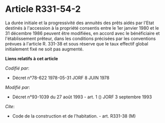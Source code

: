 # Article R331-54-2

La durée initiale et la progressivité des annuités des prêts aidés par l'Etat destinés à l'accession à la propriété consentis
entre le 1er janvier 1980 et le 31 décembre 1986 peuvent être modifiées, en accord avec le bénéficiaire et l'établissement
prêteur, dans les conditions précisées par les conventions prévues à l'article R. 331-38 et sous réserve que le taux effectif
global initialement fixé ne soit pas augmenté.

**Liens relatifs à cet article**

_Codifié par_:

  - Décret n°78-622 1978-05-31 JORF 8 JUIN 1978

_Modifié par_:

  - Décret n°93-1039 du 27 août 1993 - art. 1 () JORF 3 septembre 1993

_Cite_:

  - Code de la construction et de l'habitation. - art. R331-38 (M)
